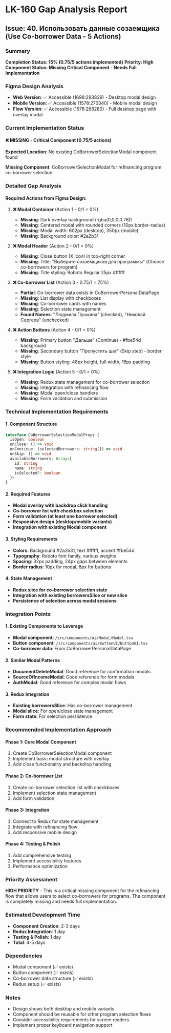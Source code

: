 # LK-160 Gap Analysis Report
## Issue: 40. Использовать данные созаемщика (Use Co-borrower Data - 5 Actions)

### Summary
**Completion Status: 15% (0.75/5 actions implemented)**
**Priority: High**
**Component Status: Missing Critical Component - Needs Full Implementation**

### Figma Design Analysis
- **Web Version**: ✅ Accessible (1698:293829) - Desktop modal design
- **Mobile Version**: ✅ Accessible (1578:270340) - Mobile modal design  
- **Flow Version**: ✅ Accessible (1578:268280) - Full desktop page with overlay modal

### Current Implementation Status

#### ❌ **MISSING - Critical Component (0.75/5 actions)**
**Expected Location**: No existing CoBorrowerSelectionModal component found

**Missing Component**: CoBorrowerSelectionModal for refinancing program co-borrower selection

### Detailed Gap Analysis

#### **Required Actions from Figma Design:**

1. **❌ Modal Container** (Action 1 - 0/1 = 0%)
   - **Missing**: Dark overlay background (rgba(0,0,0,0.78))
   - **Missing**: Centered modal with rounded corners (10px border-radius)
   - **Missing**: Modal width: 602px (desktop), 350px (mobile)
   - **Missing**: Background color: #2a2b31

2. **❌ Modal Header** (Action 2 - 0/1 = 0%)
   - **Missing**: Close button (X icon) in top-right corner
   - **Missing**: Title: "Выберите созаемщиков для программы" (Choose co-borrowers for program)
   - **Missing**: Title styling: Roboto Regular 25px #ffffff

3. **❌ Co-borrower List** (Action 3 - 0.75/1 = 75%)
   - **Partial**: Co-borrower data exists in CoBorrowerPersonalDataPage
   - **Missing**: List display with checkboxes
   - **Missing**: Co-borrower cards with names
   - **Missing**: Selection state management
   - **Found Names**: "Людмила Пушкина" (checked), "Николай Сергеев" (unchecked)

4. **❌ Action Buttons** (Action 4 - 0/1 = 0%)
   - **Missing**: Primary button "Дальше" (Continue) - #fbe54d background
   - **Missing**: Secondary button "Пропустить шаг" (Skip step) - border style
   - **Missing**: Button styling: 48px height, full width, 16px padding

5. **❌ Integration Logic** (Action 5 - 0/1 = 0%)
   - **Missing**: Redux state management for co-borrower selection
   - **Missing**: Integration with refinancing flow
   - **Missing**: Modal open/close handlers
   - **Missing**: Form validation and submission

### Technical Implementation Requirements

#### **1. Component Structure**
```typescript
interface CoBorrowerSelectionModalProps {
  isOpen: boolean
  onClose: () => void
  onContinue: (selectedBorrowers: string[]) => void
  onSkip: () => void
  availableBorrowers: Array<{
    id: string
    name: string
    isSelected?: boolean
  }>
}
```

#### **2. Required Features**
- **Modal overlay with backdrop click handling**
- **Co-borrower list with checkbox selection**
- **Form validation (at least one borrower selected)**
- **Responsive design (desktop/mobile variants)**
- **Integration with existing Modal component**

#### **3. Styling Requirements**
- **Colors**: Background #2a2b31, text #ffffff, accent #fbe54d
- **Typography**: Roboto font family, various weights
- **Spacing**: 32px padding, 24px gaps between elements
- **Border radius**: 10px for modal, 8px for buttons

#### **4. State Management**
- **Redux slice for co-borrower selection state**
- **Integration with existing borrowersSlice or new slice**
- **Persistence of selection across modal sessions**

### Integration Points

#### **1. Existing Components to Leverage**
- **Modal component**: `/src/components/ui/Modal/Modal.tsx`
- **Button component**: `/src/components/ui/ButtonUI/ButtonUI.tsx`
- **Co-borrower data**: From CoBorrowerPersonalDataPage

#### **2. Similar Modal Patterns**
- **DocumentDeleteModal**: Good reference for confirmation modals
- **SourceOfIncomeModal**: Good reference for form modals
- **AuthModal**: Good reference for complex modal flows

#### **3. Redux Integration**
- **Existing borrowersSlice**: Has co-borrower management
- **Modal slice**: For open/close state management
- **Form state**: For selection persistence

### Recommended Implementation Approach

#### **Phase 1: Core Modal Component**
1. Create CoBorrowerSelectionModal component
2. Implement basic modal structure with overlay
3. Add close functionality and backdrop handling

#### **Phase 2: Co-borrower List**
1. Create co-borrower selection list with checkboxes
2. Implement selection state management
3. Add form validation

#### **Phase 3: Integration**
1. Connect to Redux for state management
2. Integrate with refinancing flow
3. Add responsive mobile design

#### **Phase 4: Testing & Polish**
1. Add comprehensive testing
2. Implement accessibility features
3. Performance optimization

### Priority Assessment
**HIGH PRIORITY** - This is a critical missing component for the refinancing flow that allows users to select co-borrowers for programs. The component is completely missing and needs full implementation.

### Estimated Development Time
- **Component Creation**: 2-3 days
- **Redux Integration**: 1 day  
- **Testing & Polish**: 1 day
- **Total**: 4-5 days

### Dependencies
- Modal component (✅ exists)
- Button component (✅ exists)
- Co-borrower data structure (✅ exists)
- Redux setup (✅ exists)

### Notes
- Design shows both desktop and mobile variants
- Component should be reusable for other program selection flows
- Consider accessibility requirements for screen readers
- Implement proper keyboard navigation support 